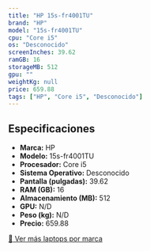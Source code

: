 ```yaml
---
title: "HP 15s-fr4001TU"
brand: "HP"
model: "15s-fr4001TU"
cpu: "Core i5"
os: "Desconocido"
screenInches: 39.62
ramGB: 16
storageMB: 512
gpu: ""
weightKg: null
price: 659.88
tags: ["HP", "Core i5", "Desconocido"]
---
```

## Especificaciones

- **Marca:** HP
- **Modelo:** 15s-fr4001TU
- **Procesador:** Core i5
- **Sistema Operativo:** Desconocido
- **Pantalla (pulgadas):** 39.62
- **RAM (GB):** 16
- **Almacenamiento (MB):** 512
- **GPU:** N/D
- **Peso (kg):** N/D
- **Precio:** 659.88

[:rocket: Ver más laptops por marca](/brand/hp)
